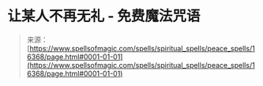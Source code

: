 <!--yml

类别：未分类

日期：2024-06-12 18:56:28

-->

# 让某人不再无礼 - 免费魔法咒语

> 来源：[https://www.spellsofmagic.com/spells/spiritual_spells/peace_spells/16368/page.html#0001-01-01](https://www.spellsofmagic.com/spells/spiritual_spells/peace_spells/16368/page.html#0001-01-01)
